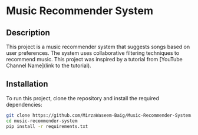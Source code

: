 # Music Recommender System

## Description
This project is a music recommender system that suggests songs based on user preferences. The system uses collaborative filtering techniques to recommend music. This project was inspired by a tutorial from [YouTube Channel Name](link to the tutorial).

## Installation
To run this project, clone the repository and install the required dependencies:
```bash
git clone https://github.com/MirzaWaseem-Baig/Music-Recommender-System.git
cd music-recommender-system
pip install -r requirements.txt
